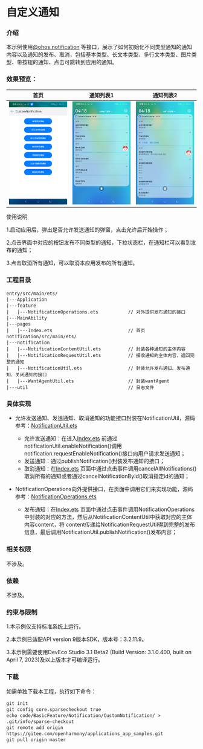 # 自定义通知

### 介绍

本示例使用[@ohos.notification](https://gitee.com/openharmony/docs/blob/master/zh-cn/application-dev/reference/apis/js-apis-notification.md)
等接口，展示了如何初始化不同类型通知的通知内容以及通知的发布、取消，包括基本类型、长文本类型、多行文本类型、图片类型、带按钮的通知、点击可跳转到应用的通知。

### 效果预览：

|首页|通知列表1|通知列表2|
|--------------------------------|--------------------------------|--------------------------------|
|![home](screenshots/zh/home.png)|![notifications](screenshots/zh/notifications.png)|![notifications_expanded](screenshots/zh/notifications_expanded.png)

使用说明

1.启动应用后，弹出是否允许发送通知的弹窗，点击允许后开始操作；

2.点击界面中对应的按钮发布不同类型的通知，下拉状态栏，在通知栏可以看到发布的通知；

3.点击取消所有通知，可以取消本应用发布的所有通知。

### 工程目录
```
entry/src/main/ets/
|---Application
|---feature
|   |---NotificationOperations.ets           // 对外提供发布通知的接口
|---MainAbility
|---pages
|   |---Index.ets                            // 首页
notification/src/main/ets/
|---notification
|   |---NotificationContentUtil.ets          // 封装各种通知的主体内容
|   |---NotificationRequestUtil.ets          // 接收通知的主体内容，返回完整的通知
|   |---NotificationUtil.ets                 // 封装允许发布通知、发布通知、关闭通知的接口
|   |---WantAgentUtil.ets                    // 封装wantAgent
|---util                                     // 日志文件
```

### 具体实现

* 允许发送通知、发送通知、取消通知的功能接口封装在NotificationUtil，源码参考：[NotificationUtil.ets](https://gitee.com/openharmony/applications_app_samples/blob/master/code/BasicFeature/Notification/CustomNotification/notification/src/main/ets/notification/NotificationUtil.ets)
  * 允许发送通知：在进入[Index.ets](https://gitee.com/openharmony/applications_app_samples/blob/master/code/BasicFeature/Notification/CustomNotification/entry/src/main/ets/pages/Index.ets)
    前通过notificationUtil.enableNotification()调用notification.requestEnableNotification()接口向用户请求发送通知；
  * 发送通知：通过publishNotification()封装发布通知的接口；
  * 取消通知：在[Index.ets](https://gitee.com/openharmony/applications_app_samples/blob/master/code/BasicFeature/Notification/CustomNotification/entry/src/main/ets/pages/Index.ets)
    页面中通过点击事件调用cancelAllNotifications()取消所有的通知或者通过cancelNotificationById()取消指定id的通知；

* NotificationOperations向外提供接口，在页面中调用它们来实现功能，源码参考：[NotificationOperations.ets](https://gitee.com/openharmony/applications_app_samples/blob/master/code/BasicFeature/Notification/CustomNotification/entry/src/main/ets/feature/NotificationOperations.ets)
  * 发布通知：在[Index.ets](https://gitee.com/openharmony/applications_app_samples/blob/master/code/BasicFeature/Notification/CustomNotification/entry/src/main/ets/pages/Index.ets)
    页面中通过点击事件调用NotificationOperations中封装的对应的方法，然后从NotificationContentUtil中获取对应的主体内容content，将
    content传递给NotificationRequestUtil得到完整的发布信息，最后调用NotificationUtil.publishNotification()发布内容；

### 相关权限

不涉及。

### 依赖

不涉及。

###  约束与限制

1.本示例仅支持标准系统上运行。

2.本示例已适配API version 9版本SDK，版本号：3.2.11.9。

3.本示例需要使用DevEco Studio 3.1 Beta2 (Build Version: 3.1.0.400, built on April 7, 2023)及以上版本才可编译运行。

### 下载

如需单独下载本工程，执行如下命令：

```
git init
git config core.sparsecheckout true
echo code/BasicFeature/Notification/CustomNotification/ > .git/info/sparse-checkout
git remote add origin https://gitee.com/openharmony/applications_app_samples.git
git pull origin master
```